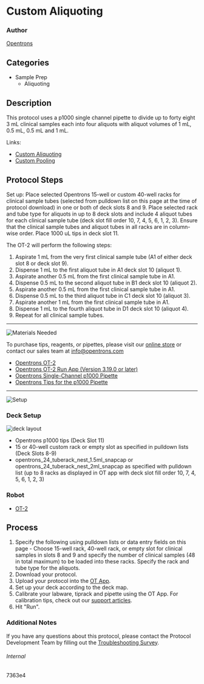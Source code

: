 # Custom Aliquoting

### Author
[Opentrons](https://opentrons.com/)

## Categories
* Sample Prep
     * Aliquoting

## Description

This protocol uses a p1000 single channel pipette to divide up to forty eight 3 mL clinical samples each into four aliquots with aliquot volumes of 1 mL, 0.5 mL, 0.5 mL and 1 mL.

Links:
* [Custom Aliquoting](https://protocols.opentrons.com/protocol/7363e4)
* [Custom Pooling](https://protocols.opentrons.com/protocol/7363e4-part-2)


## Protocol Steps

Set up: Place selected Opentrons 15-well or custom 40-well racks for clinical sample tubes (selected from pulldown list on this page at the time of protocol download) in one or both of deck slots 8 and 9. Place selected rack and tube type for aliquots in up to 8 deck slots and include 4 aliquot tubes for each clinical sample tube (deck slot fill order 10, 7, 4, 5, 6, 1, 2, 3). Ensure that the clinical sample tubes and aliquot tubes in all racks are in column-wise order. Place 1000 uL tips in deck slot 11.

The OT-2 will perform the following steps:
1. Aspirate 1 mL from the very first clinical sample tube (A1 of either deck slot 8 or deck slot 9).
2. Dispense 1 mL to the first aliquot tube in A1 deck slot 10 (aliquot 1).
3. Aspirate another 0.5 mL from the first clinical sample tube in A1.
4. Dispense 0.5 mL to the second aliquot tube in B1 deck slot 10 (aliquot 2).
5. Aspirate another 0.5 mL from the first clinical sample tube in A1.
6. Dispense 0.5 mL to the third aliquot tube in C1 deck slot 10 (aliquot 3).
7. Aspirate another 1 mL from the first clinical sample tube in A1.
8. Dispense 1 mL to the fourth aliquot tube in D1 deck slot 10 (aliquot 4).
9. Repeat for all clinical sample tubes.

---
![Materials Needed](https://s3.amazonaws.com/opentrons-protocol-library-website/custom-README-images/001-General+Headings/materials.png)

To purchase tips, reagents, or pipettes, please visit our [online store](https://shop.opentrons.com/) or contact our sales team at [info@opentrons.com](mailto:info@opentrons.com)

* [Opentrons OT-2](https://shop.opentrons.com/collections/ot-2-robot/products/ot-2)
* [Opentrons OT-2 Run App (Version 3.19.0 or later)](https://opentrons.com/ot-app/)
* [Opentrons Single-Channel p1000 Pipette](https://shop.opentrons.com/collections/ot-2-pipettes/products/single-channel-electronic-pipette)
* [Opentrons Tips for the p1000 Pipette](https://shop.opentrons.com/collections/opentrons-tips)

---
![Setup](https://s3.amazonaws.com/opentrons-protocol-library-website/custom-README-images/001-General+Headings/Setup.png)

### Deck Setup
![deck layout](https://opentrons-protocol-library-website.s3.amazonaws.com/custom-README-images/7363e4/1213_updated_layout.png)

* Opentrons p1000 tips (Deck Slot 11)
* 15 or 40-well custom rack or empty slot as specified in pulldown lists (Deck Slots 8-9)
* opentrons_24_tuberack_nest_1.5ml_snapcap or opentrons_24_tuberack_nest_2ml_snapcap as specified with pulldown list (up to 8 racks as displayed in OT app with deck slot fill order 10, 7, 4, 5, 6, 1, 2, 3)


### Robot
* [OT-2](https://opentrons.com/ot-2)

## Process
1. Specify the following using pulldown lists or data entry fields on this page - Choose 15-well rack, 40-well rack, or empty slot for clinical samples in slots 8 and 9 and specify the number of clinical samples (48 in total maximum) to be loaded into these racks. Specify the rack and tube type for the aliquots.
2. Download your protocol.
3. Upload your protocol into the [OT App](https://opentrons.com/ot-app).
4. Set up your deck according to the deck map.
5. Calibrate your labware, tiprack and pipette using the OT App. For calibration tips, check out our [support articles](https://support.opentrons.com/en/collections/1559720-guide-for-getting-started-with-the-ot-2).
6. Hit "Run".

### Additional Notes
If you have any questions about this protocol, please contact the Protocol Development Team by filling out the [Troubleshooting Survey](https://protocol-troubleshooting.paperform.co/).

###### Internal
7363e4
